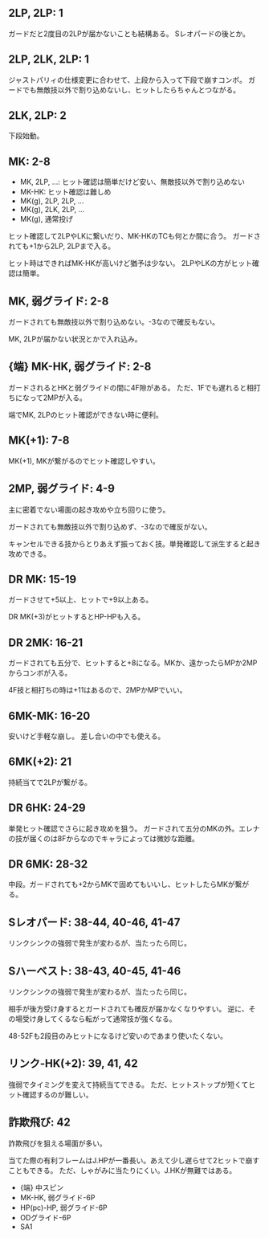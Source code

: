 ## 2LP, 2LP: 1

ガードだと2度目の2LPが届かないことも結構ある。
Sレオパードの後とか。

## 2LP, 2LK, 2LP: 1

ジャストパリィの仕様変更に合わせて、上段から入って下段で崩すコンボ。
ガードでも無敵技以外で割り込めないし、ヒットしたらちゃんとつながる。

## 2LK, 2LP: 2

下段始動。

## MK: 2-8

- MK, 2LP, ...: ヒット確認は簡単だけど安い、無敵技以外で割り込めない
- MK-HK: ヒット確認は難しめ
- MK(g), 2LP, 2LP, ...
- MK(g), 2LK, 2LP, ...
- MK(g), 通常投げ

ヒット確認して2LPやLKに繋いだり、MK-HKのTCも何とか間に合う。
ガードされても+1から2LP, 2LPまで入る。

ヒット時はできればMK-HKが高いけど猶予は少ない。
2LPやLKの方がヒット確認は簡単。

## MK, 弱グライド: 2-8

ガードされても無敵技以外で割り込めない。-3なので確反もない。

MK, 2LPが届かない状況とかで入れ込み。

## {端} MK-HK, 弱グライド: 2-8

ガードされるとHKと弱グライドの間に4F隙がある。
ただ、1Fでも遅れると相打ちになって2MPが入る。

端でMK, 2LPのヒット確認ができない時に便利。

## MK(+1): 7-8

MK(+1), MKが繋がるのでヒット確認しやすい。

## 2MP, 弱グライド: 4-9

主に密着でない場面の起き攻めや立ち回りに使う。

ガードされても無敵技以外で割り込めず、-3なので確反がない。

キャンセルできる技からとりあえず振っておく技。単発確認して派生すると起き攻めできる。

## DR MK: 15-19

ガードさせて+5以上、ヒットで+9以上ある。

DR MK(+3)がヒットするとHP-HPも入る。

## DR 2MK: 16-21

ガードされても五分で、ヒットすると+8になる。MKか、遠かったらMPか2MPからコンボが入る。

4F技と相打ちの時は+11はあるので、2MPかMPでいい。

## 6MK-MK: 16-20

安いけど手軽な崩し。
差し合いの中でも使える。

## 6MK(+2): 21

持続当てで2LPが繋がる。

## DR 6HK: 24-29

単発ヒット確認でさらに起き攻めを狙う。
ガードされて五分のMKの外。エレナの技が届くのは8Fからなのでキャラによっては微妙な距離。

## DR 6MK: 28-32

中段。ガードされても+2からMKで固めてもいいし、ヒットしたらMKが繋がる。

## Sレオパード: 38-44, 40-46, 41-47

リンクシンクの強弱で発生が変わるが、当たったら同じ。

## Sハーベスト: 38-43, 40-45, 41-46

リンクシンクの強弱で発生が変わるが、当たったら同じ。

相手が後方受け身するとガードされても確反が届かなくなりやすい。
逆に、その場受け身してくるなら転がって通常技が強くなる。

48-52Fも2段目のみヒットになるけど安いのであまり使いたくない。

## リンク-HK(+2): 39, 41, 42

強弱でタイミングを変えて持続当てできる。
ただ、ヒットストップが短くてヒット確認するのが難しい。

## 詐欺飛び: 42

詐欺飛びを狙える場面が多い。

当てた際の有利フレームはJ.HPが一番長い。あえて少し遅らせて2ヒットで崩すこともできる。
ただ、しゃがみに当たりにくい。J.HKが無難ではある。

- {端} 中スピン
- MK-HK, 弱グライド-6P
- HP(pc)-HP, 弱グライド-6P
- ODグライド-6P
- SA1
